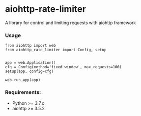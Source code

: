 # aiohttp-rate-limiter

A library for control and limiting requests with aiohttp framework

### Usage
```
from aiohttp import web
from aiohttp_rate_limiter import Config, setup


app = web.Application()
cfg = Config(method='fixed_window', max_requests=100)
setup(app, config=cfg)

web.run_app(app)
```

### Requirements:
* Python >= 3.7.x
* aiohttp >= 3.5.2
